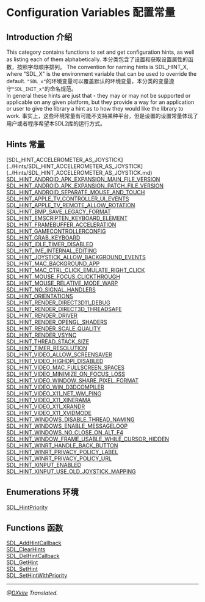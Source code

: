 # Configuration Variables 配置常量

 
## Introduction 介绍

This category contains functions to set and get configuration hints, as well as listing each of them alphabetically.
本分类包含了设置和获取设置属性的函数，按照字母顺序排列。
The convention for naming hints is SDL_HINT_X, where "SDL_X" is the environment variable that can be used to override the default.
`"SDL_x"`的环境变量可以覆盖默认的环境变量，本分类的变量遵守`"SDL_INIT_x"`的命名规范。    
In general these hints are just that - they may or may not be supported or applicable on any given platform, but they provide a way for an application or user to give the library a hint as to how they would like the library to work.
事实上，这些环境常量有可能不支持某种平台，但是设置的设置常量体现了用户或者程序希望本SDL2库的运行方式。

## Hints 常量
[SDL_HINT_ACCELEROMETER_AS_JOYSTICK](../Hints/SDL_HINT_ACCELEROMETER_AS_JOYSTICK](../Hints/SDL_HINT_ACCELEROMETER_AS_JOYSTICK.md)   
[SDL_HINT_ANDROID_APK_EXPANSION_MAIN_FILE_VERSION](../Hints/SDL_HINT_ANDROID_APK_EXPANSION_MAIN_FILE_VERSION.md)	
[SDL_HINT_ANDROID_APK_EXPANSION_PATCH_FILE_VERSION](../Hints/SDL_HINT_ANDROID_APK_EXPANSION_PATCH_FILE_VERSION.md)	
[SDL_HINT_ANDROID_SEPARATE_MOUSE_AND_TOUCH](../Hints/SDL_HINT_ANDROID_SEPARATE_MOUSE_AND_TOUCH.md)	
[SDL_HINT_APPLE_TV_CONTROLLER_UI_EVENTS](../Hints/SDL_HINT_APPLE_TV_CONTROLLER_UI_EVENTS.md)	
[SDL_HINT_APPLE_TV_REMOTE_ALLOW_ROTATION](../Hints/SDL_HINT_APPLE_TV_REMOTE_ALLOW_ROTATION.md)	
[SDL_HINT_BMP_SAVE_LEGACY_FORMAT](../Hints/SDL_HINT_BMP_SAVE_LEGACY_FORMAT.md)	
[SDL_HINT_EMSCRIPTEN_KEYBOARD_ELEMENT](../Hints/SDL_HINT_EMSCRIPTEN_KEYBOARD_ELEMENT.md)	
[SDL_HINT_FRAMEBUFFER_ACCELERATION](../Hints/SDL_HINT_FRAMEBUFFER_ACCELERATION.md)	
[SDL_HINT_GAMECONTROLLERCONFIG](../Hints/SDL_HINT_GAMECONTROLLERCONFIG.md)	
[SDL_HINT_GRAB_KEYBOARD](../Hints/SDL_HINT_GRAB_KEYBOARD.md)	
[SDL_HINT_IDLE_TIMER_DISABLED](../Hints/SDL_HINT_IDLE_TIMER_DISABLED.md)	
[SDL_HINT_IME_INTERNAL_EDITING](../Hints/SDL_HINT_IME_INTERNAL_EDITING.md)	
[SDL_HINT_JOYSTICK_ALLOW_BACKGROUND_EVENTS](../Hints/SDL_HINT_JOYSTICK_ALLOW_BACKGROUND_EVENTS.md)	
[SDL_HINT_MAC_BACKGROUND_APP](../Hints/SDL_HINT_MAC_BACKGROUND_APP.md)	
[SDL_HINT_MAC_CTRL_CLICK_EMULATE_RIGHT_CLICK](../Hints/SDL_HINT_MAC_CTRL_CLICK_EMULATE_RIGHT_CLICK.md)	
[SDL_HINT_MOUSE_FOCUS_CLICKTHROUGH](../Hints/SDL_HINT_MOUSE_FOCUS_CLICKTHROUGH.md)	
[SDL_HINT_MOUSE_RELATIVE_MODE_WARP](../Hints/SDL_HINT_MOUSE_RELATIVE_MODE_WARP.md)	
[SDL_HINT_NO_SIGNAL_HANDLERS](../Hints/SDL_HINT_NO_SIGNAL_HANDLERS.md)	
[SDL_HINT_ORIENTATIONS](../Hints/SDL_HINT_ORIENTATIONS.md)	
[SDL_HINT_RENDER_DIRECT3D11_DEBUG](../Hints/SDL_HINT_RENDER_DIRECT3D11_DEBUG.md)	
[SDL_HINT_RENDER_DIRECT3D_THREADSAFE](../Hints/SDL_HINT_RENDER_DIRECT3D_THREADSAFE.md)	
[SDL_HINT_RENDER_DRIVER](../Hints/SDL_HINT_RENDER_DRIVER.md)	
[SDL_HINT_RENDER_OPENGL_SHADERS](../Hints/SDL_HINT_RENDER_OPENGL_SHADERS.md)	
[SDL_HINT_RENDER_SCALE_QUALITY](../Hints/SDL_HINT_RENDER_SCALE_QUALITY.md)	
[SDL_HINT_RENDER_VSYNC](../Hints/SDL_HINT_RENDER_VSYNC.md)	
[SDL_HINT_THREAD_STACK_SIZE](../Hints/SDL_HINT_THREAD_STACK_SIZE.md)	
[SDL_HINT_TIMER_RESOLUTION](../Hints/SDL_HINT_TIMER_RESOLUTION.md)	
[SDL_HINT_VIDEO_ALLOW_SCREENSAVER](../Hints/SDL_HINT_VIDEO_ALLOW_SCREENSAVER.md)	
[SDL_HINT_VIDEO_HIGHDPI_DISABLED](../Hints/SDL_HINT_VIDEO_HIGHDPI_DISABLED.md)	
[SDL_HINT_VIDEO_MAC_FULLSCREEN_SPACES](../Hints/SDL_HINT_VIDEO_MAC_FULLSCREEN_SPACES.md)	
[SDL_HINT_VIDEO_MINIMIZE_ON_FOCUS_LOSS](../Hints/SDL_HINT_VIDEO_MINIMIZE_ON_FOCUS_LOSS.md)	
[SDL_HINT_VIDEO_WINDOW_SHARE_PIXEL_FORMAT](../Hints/SDL_HINT_VIDEO_WINDOW_SHARE_PIXEL_FORMAT.md)	
[SDL_HINT_VIDEO_WIN_D3DCOMPILER](../Hints/SDL_HINT_VIDEO_WIN_D3DCOMPILER.md)	
[SDL_HINT_VIDEO_X11_NET_WM_PING](../Hints/SDL_HINT_VIDEO_X11_NET_WM_PING.md)	
[SDL_HINT_VIDEO_X11_XINERAMA](../Hints/SDL_HINT_VIDEO_X11_XINERAMA.md)	
[SDL_HINT_VIDEO_X11_XRANDR](../Hints/SDL_HINT_VIDEO_X11_XRANDR.md)	
[SDL_HINT_VIDEO_X11_XVIDMODE](../Hints/SDL_HINT_VIDEO_X11_XVIDMODE.md)	
[SDL_HINT_WINDOWS_DISABLE_THREAD_NAMING](../Hints/SDL_HINT_WINDOWS_DISABLE_THREAD_NAMING.md)	
[SDL_HINT_WINDOWS_ENABLE_MESSAGELOOP](../Hints/SDL_HINT_WINDOWS_ENABLE_MESSAGELOOP.md)	
[SDL_HINT_WINDOWS_NO_CLOSE_ON_ALT_F4](../Hints/SDL_HINT_WINDOWS_NO_CLOSE_ON_ALT_F4.md)	
[SDL_HINT_WINDOW_FRAME_USABLE_WHILE_CURSOR_HIDDEN](../Hints/SDL_HINT_WINDOW_FRAME_USABLE_WHILE_CURSOR_HIDDEN.md)	
[SDL_HINT_WINRT_HANDLE_BACK_BUTTON](../Hints/SDL_HINT_WINRT_HANDLE_BACK_BUTTON.md)	
[SDL_HINT_WINRT_PRIVACY_POLICY_LABEL](../Hints/SDL_HINT_WINRT_PRIVACY_POLICY_LABEL.md)	
[SDL_HINT_WINRT_PRIVACY_POLICY_URL](../Hints/SDL_HINT_WINRT_PRIVACY_POLICY_URL.md)	
[SDL_HINT_XINPUT_ENABLED](../Hints/SDL_HINT_XINPUT_ENABLED.md)	
[SDL_HINT_XINPUT_USE_OLD_JOYSTICK_MAPPING](../Hints/SDL_HINT_XINPUT_USE_OLD_JOYSTICK_MAPPING.md)	
## Enumerations 环境
[SDL_HintPriority](../Hints/SDL_HintPriority.md)	



## Functions 函数

[SDL_AddHintCallback](../Hints/SDL_AddHintCallback.md)	
[SDL_ClearHints](../Hints/SDL_ClearHints.md)	
[SDL_DelHintCallback](../Hints/SDL_DelHintCallback.md)	
[SDL_GetHint](../Hints/SDL_GetHint.md)	
[SDL_SetHint](../Hints/SDL_SetHint.md)	
[SDL_SetHintWithPriority](../Hints/SDL_SetHintWithPriority.md)	

-------------------------------------------------------------------
*@[DXkite](https://github.com/DXkite) Translated.*